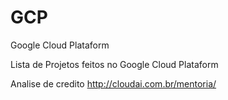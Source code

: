 # GCP
Google Cloud Plataform

Lista de Projetos feitos no Google Cloud Plataform


Analise de credito
http://cloudai.com.br/mentoria/
